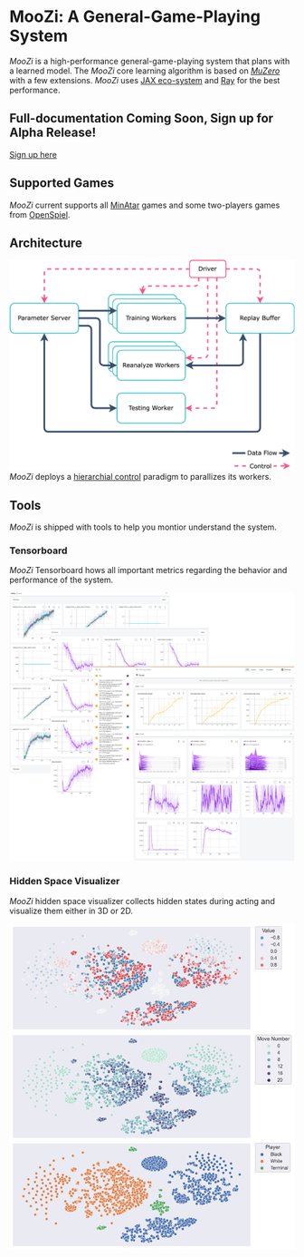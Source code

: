# MooZi: A General-Game-Playing System

*MooZi* is a high-performance general-game-playing system that plans with a learned model.
The *MooZi* core learning algorithm is based on [*MuZero*](https://www.deepmind.com/blog/muzero-mastering-go-chess-shogi-and-atari-without-rules) with a few extensions.
*MooZi* uses [JAX eco-system](https://www.deepmind.com/blog/using-jax-to-accelerate-our-research) and [Ray](https://github.com/ray-project/ray) for the best performance.

## Full-documentation Coming Soon, Sign up for Alpha Release!
[Sign up here](https://forms.gle/syGn3Ddr2fJFcFZQ8)

## Supported Games
*MooZi* current supports all [MinAtar](https://github.com/kenjyoung/MinAtar) games and some two-players games from [OpenSpiel](https://github.com/deepmind/open_spiel).


## Architecture
![*MooZi* Architecture](assets/moozi_architecture.png)
*MooZi* deploys a [hierarchial control](https://arxiv.org/abs/1712.09381) paradigm to parallizes its workers.

## Tools
*MooZi* is shipped with tools to help you montior understand the system.

### Tensorboard
*MooZi* Tensorboard hows all important metrics regarding the behavior and performance of the system.

![*MooZi* Tensorboard](assets/tb.png) 

### Hidden Space Visualizer
*MooZi* hidden space visualizer collects hidden states during acting and visualize them either in 3D or 2D.

![*MooZi* t-SNE 2D Projector](assets/tsne.png)




